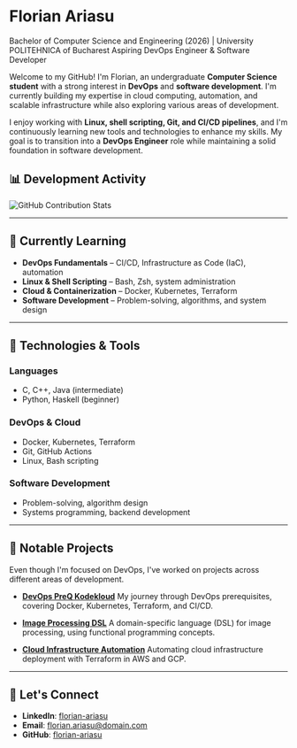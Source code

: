 # Florian Ariasu
Bachelor of Computer Science and Engineering (2026) | University POLITEHNICA of Bucharest
Aspiring DevOps Engineer & Software Developer

Welcome to my GitHub! I'm Florian, an undergraduate **Computer Science student** with a strong interest in **DevOps** and **software development**. I'm currently building my expertise in cloud computing, automation, and scalable infrastructure while also exploring various areas of development.

I enjoy working with **Linux, shell scripting, Git, and CI/CD pipelines**, and I'm continuously learning new tools and technologies to enhance my skills. My goal is to transition into a **DevOps Engineer** role while maintaining a solid foundation in software development.

## 📊 **Development Activity**
![GitHub Contribution Stats](https://github-readme-stats.vercel.app/api?username=florian-ariasu&show_icons=true&hide_title=true&count_private=true&hide_border=true&theme=transparent&hide_rank=true)

---

## 🌱 **Currently Learning**

- **DevOps Fundamentals** – CI/CD, Infrastructure as Code (IaC), automation
- **Linux & Shell Scripting** – Bash, Zsh, system administration
- **Cloud & Containerization** – Docker, Kubernetes, Terraform
- **Software Development** – Problem-solving, algorithms, and system design

---

## 🚀 **Technologies & Tools**

### **Languages**
- C, C++, Java (intermediate)
- Python, Haskell (beginner)

### **DevOps & Cloud**
- Docker, Kubernetes, Terraform
- Git, GitHub Actions
- Linux, Bash scripting

### **Software Development**
- Problem-solving, algorithm design
- Systems programming, backend development

---

## 📌 **Notable Projects**

Even though I'm focused on DevOps, I've worked on projects across different areas of development.

- **[DevOps PreQ Kodekloud](https://github.com/florian-ariasu/devops-preq-kodekloud)**
  My journey through DevOps prerequisites, covering Docker, Kubernetes, Terraform, and CI/CD.

- **[Image Processing DSL](https://github.com/florian-ariasu/dsl-image-processing)**
  A domain-specific language (DSL) for image processing, using functional programming concepts.

- **[Cloud Infrastructure Automation](https://github.com/florian-ariasu/cloud-infrastructure-automation)**
  Automating cloud infrastructure deployment with Terraform in AWS and GCP.

---

## 💬 **Let's Connect**

- **LinkedIn**: [florian-ariasu](https://linkedin.com/in/florian-ariasu)
- **Email**: florian.ariasu@domain.com
- **GitHub**: [florian-ariasu](https://github.com/florian-ariasu)
